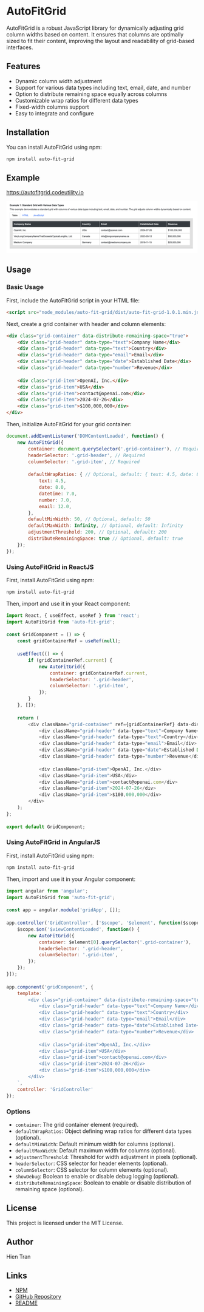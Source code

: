 
# AutoFitGrid

AutoFitGrid is a robust JavaScript library for dynamically adjusting grid column widths based on content. It ensures that columns are optimally sized to fit their content, improving the layout and readability of grid-based interfaces.

## Features

- Dynamic column width adjustment
- Support for various data types including text, email, date, and number
- Option to distribute remaining space equally across columns
- Customizable wrap ratios for different data types
- Fixed-width columns support
- Easy to integrate and configure

## Installation

You can install AutoFitGrid using npm:

```sh
npm install auto-fit-grid
```

## Example

https://autofitgrid.codeutility.io

![AutoFitGrid Example](example.png)

## Usage

### Basic Usage

First, include the AutoFitGrid script in your HTML file:

```html
<script src="node_modules/auto-fit-grid/dist/auto-fit-grid-1.0.1.min.js"></script>
```

Next, create a grid container with header and column elements:

```html
<div class="grid-container" data-distribute-remaining-space="true">
    <div class="grid-header" data-type="text">Company Name</div>
    <div class="grid-header" data-type="text">Country</div>
    <div class="grid-header" data-type="email">Email</div>
    <div class="grid-header" data-type="date">Established Date</div>
    <div class="grid-header" data-type="number">Revenue</div>

    <div class="grid-item">OpenAI, Inc.</div>
    <div class="grid-item">USA</div>
    <div class="grid-item">contact@openai.com</div>
    <div class="grid-item">2024-07-26</div>
    <div class="grid-item">$100,000,000</div>
</div>
```

Then, initialize AutoFitGrid for your grid container:

```javascript
document.addEventListener('DOMContentLoaded', function() {
    new AutoFitGrid({
        container: document.querySelector('.grid-container'), // Required
        headerSelector: '.grid-header', // Required
        columnSelector: '.grid-item', // Required

        defaultWrapRatios: { // Optional, default: { text: 4.5, date: 8.0, datetime: 7.0, number: 7.0, email: 12.0 }
            text: 4.5,
            date: 8.0,
            datetime: 7.0,
            number: 7.0,
            email: 12.0,
        },
        defaultMinWidth: 50, // Optional, default: 50
        defaultMaxWidth: Infinity, // Optional, default: Infinity
        adjustmentThreshold: 200, // Optional, default: 200
        distributeRemainingSpace: true // Optional, default: true
    });
});
```

### Using AutoFitGrid in ReactJS

First, install AutoFitGrid using npm:

```sh
npm install auto-fit-grid
```

Then, import and use it in your React component:

```javascript
import React, { useEffect, useRef } from 'react';
import AutoFitGrid from 'auto-fit-grid';

const GridComponent = () => {
    const gridContainerRef = useRef(null);

    useEffect(() => {
        if (gridContainerRef.current) {
            new AutoFitGrid({
                container: gridContainerRef.current,
                headerSelector: '.grid-header',
                columnSelector: '.grid-item',
            });
        }
    }, []);

    return (
        <div className="grid-container" ref={gridContainerRef} data-distribute-remaining-space="true">
            <div className="grid-header" data-type="text">Company Name</div>
            <div className="grid-header" data-type="text">Country</div>
            <div className="grid-header" data-type="email">Email</div>
            <div className="grid-header" data-type="date">Established Date</div>
            <div className="grid-header" data-type="number">Revenue</div>

            <div className="grid-item">OpenAI, Inc.</div>
            <div className="grid-item">USA</div>
            <div className="grid-item">contact@openai.com</div>
            <div className="grid-item">2024-07-26</div>
            <div className="grid-item">$100,000,000</div>
        </div>
    );
};

export default GridComponent;
```

### Using AutoFitGrid in AngularJS

First, install AutoFitGrid using npm:

```sh
npm install auto-fit-grid
```

Then, import and use it in your Angular component:

```javascript
import angular from 'angular';
import AutoFitGrid from 'auto-fit-grid';

const app = angular.module('gridApp', []);

app.controller('GridController', ['$scope', '$element', function($scope, $element) {
    $scope.$on('$viewContentLoaded', function() {
        new AutoFitGrid({
            container: $element[0].querySelector('.grid-container'),
            headerSelector: '.grid-header',
            columnSelector: '.grid-item',
        });
    });
}]);

app.component('gridComponent', {
    template: `
        <div class="grid-container" data-distribute-remaining-space="true">
            <div class="grid-header" data-type="text">Company Name</div>
            <div class="grid-header" data-type="text">Country</div>
            <div class="grid-header" data-type="email">Email</div>
            <div class="grid-header" data-type="date">Established Date</div>
            <div class="grid-header" data-type="number">Revenue</div>

            <div class="grid-item">OpenAI, Inc.</div>
            <div class="grid-item">USA</div>
            <div class="grid-item">contact@openai.com</div>
            <div class="grid-item">2024-07-26</div>
            <div class="grid-item">$100,000,000</div>
        </div>
    `,
    controller: 'GridController'
});
```

### Options

- `container`: The grid container element (required).
- `defaultWrapRatios`: Object defining wrap ratios for different data types (optional).
- `defaultMinWidth`: Default minimum width for columns (optional).
- `defaultMaxWidth`: Default maximum width for columns (optional).
- `adjustmentThreshold`: Threshold for width adjustment in pixels (optional).
- `headerSelector`: CSS selector for header elements (optional).
- `columnSelector`: CSS selector for column elements (optional).
- `showDebug`: Boolean to enable or disable debug logging (optional).
- `distributeRemainingSpace`: Boolean to enable or disable distribution of remaining space (optional).

## License

This project is licensed under the MIT License.

## Author

Hien Tran

## Links

- [NPM](https://www.npmjs.com/package/auto-fit-grid)
- [GitHub Repository](https://github.com/dinhhientran/auto-fit-grid)
- [README](https://github.com/dinhhientran/auto-fit-grid/blob/main/README.md)
